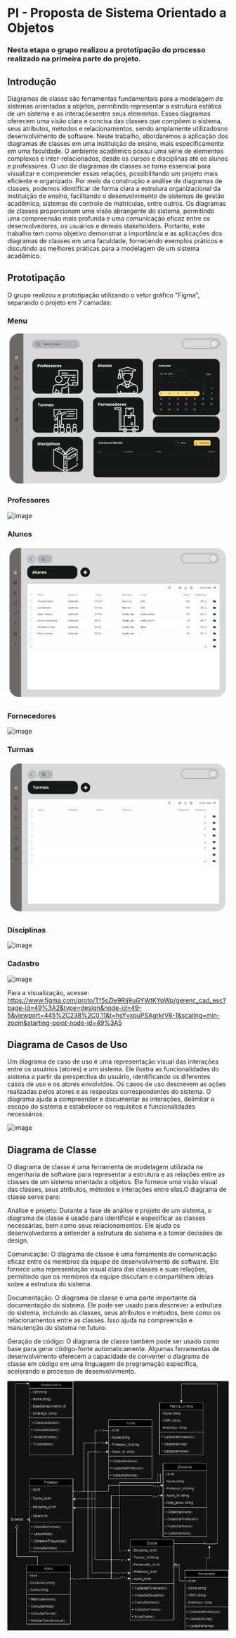 # PI - Proposta de Sistema Orientado a Objetos

### Nesta etapa o grupo realizou a prototipação do processo realizado na primeira parte do projeto.

## Introdução

Diagramas de classe são ferramentas fundamentais para a modelagem de sistemas orientados a objetos, permitindo representar a estrutura estática de um sistema e as interaçõesentre seus elementos. Esses diagramas oferecem 
uma visão clara e concisa das classes que compõem o sistema, seus atributos, métodos e relacionamentos, sendo amplamente utilizadosno desenvolvimento de software.
Neste trabalho, abordaremos a aplicação dos diagramas de classes em uma instituição de ensino, mais especificamente em uma faculdade. O ambiente acadêmico possui uma série de elementos complexos e inter-relacionados,
desde os cursos e disciplinas até os alunos e professores. O uso de diagramas de classes se torna essencial para visualizar e compreender essas relações, possibilitando um projeto mais eficiente e organizado.
Por meio da construção e análise de diagramas de classes, podemos identificar de forma clara a estrutura organizacional da instituição de ensino, facilitando o desenvolvimento de sistemas de gestão acadêmica, sistemas de
controle de matrículas, entre outros. Os diagramas de classes proporcionam uma visão abrangente do sistema, permitindo uma compreensão mais profunda e uma comunicação eficaz entre os desenvolvedores, os usuários e demais 
stakeholders. Portanto, este trabalho tem como objetivo demonstrar a importância e as aplicações dos diagramas de classes em uma faculdade, fornecendo exemplos práticos e discutindo as melhores práticas para a modelagem de um sistema acadêmico.

## Prototipação

O grupo realizou a prototipação utilizando o vetor gráfico "Figma", separando o projeto em 7 camadas:

### Menu 

![image](https://raw.githubusercontent.com/murilojcavalcanti/GereciadorEscolar/master/Prot%C3%B3tipo%20Menu.PNG)

### Professores

![image](https://github.com/murilojcavalcanti/GereciadorEscolar/blob/master/Prot%C3%B3tipo%20Professores.PNG?raw=true)

### Alunos

![image](https://github.com/murilojcavalcanti/GereciadorEscolar/blob/master/Prot%C3%B3tipo%20Alunos.PNG?raw=true)

### Fornecedores

![image](https://github.com/murilojcavalcanti/GereciadorEscolar/blob/master/Prot%C3%B3tipo%20Fornecedores.PNG?raw=true)

### Turmas

![image](https://github.com/murilojcavalcanti/GereciadorEscolar/blob/master/Prot%C3%B3tipo%20Turmas.PNG?raw=true)

### Disciplinas

![image](https://github.com/murilojcavalcanti/GereciadorEscolar/blob/master/Prot%C3%B3tipo%20Disciplinas.PNG?raw=true)

### Cadastro

![image](https://github.com/murilojcavalcanti/GereciadorEscolar/blob/master/Prot%C3%B3tipo%20Cadastro.PNG?raw=true)

Para a visualização, acesse: <a href="url">https://www.figma.com/proto/Tf5sZIe9RIj9uGYWtKYqWp/gerenc_cad_esc?page-id=49%3A2&type=design&node-id=49-5&viewport=445%2C238%2C0.11&t=hsYvxpuPSAgrkrV6-1&scaling=min-zoom&starting-point-node-id=49%3A5</a>

## Diagrama de Casos de Uso

Um diagrama de caso de uso é uma representação visual das interações entre os usuários (atores) e um sistema. Ele ilustra as funcionalidades do sistema a partir da perspectiva do usuário, identificando os diferentes casos de uso e os atores envolvidos. Os casos de uso descrevem as ações realizadas pelos atores e as respostas correspondentes do sistema. O diagrama ajuda a compreender e documentar as interações, delimitar o escopo do sistema e estabelecer os requisitos e funcionalidades necessários.

![image](https://github.com/JeffLCT/Teste/blob/main/WhatsApp%20Image%202023-09-17%20at%201.09.00%20PM.jpeg?raw=true)

## Diagrama de Classe

O diagrama de classe é uma ferramenta de modelagem utilizada na engenharia de software para representar a estrutura e as relações entre as classes de um sistema orientado a objetos. 
Ele fornece uma visão visual das classes, seus atributos, métodos e interações entre elas.O diagrama de classe serve para:


Análise e projeto: Durante a fase de análise e projeto de um sistema, o diagrama de classe é usado para identificar e especificar as classes necessárias, bem como seus relacionamentos. Ele ajuda os desenvolvedores a entender a estrutura do sistema e a tomar decisões de design.

Comunicação: O diagrama de classe é uma ferramenta de comunicação eficaz entre os membros da equipe de desenvolvimento de software. Ele fornece uma representação visual clara das classes e suas relações, permitindo que os membros da equipe discutam e compartilhem ideias sobre a estrutura do sistema.

Documentação: O diagrama de classe é uma parte importante da documentação do sistema. Ele pode ser usado para descrever a estrutura do sistema, incluindo as classes, seus atributos e métodos, bem como os relacionamentos entre as classes. Isso ajuda na compreensão e manutenção do sistema no futuro.

Geração de código: O diagrama de classe também pode ser usado como base para gerar código-fonte automaticamente. Algumas ferramentas de desenvolvimento oferecem a capacidade de converter o diagrama de classe em código em uma linguagem de programação específica, acelerando o processo de desenvolvimento.



![image](https://raw.githubusercontent.com/murilojcavalcanti/GereciadorEscolar/master/diagrama.drawio.png)
